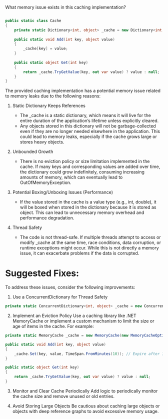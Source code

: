 What memory issue exists in this caching implementation?

```csharp

public static class Cache
{
    private static Dictionary<int, object> _cache = new Dictionary<int, object>();
    
    public static void Add(int key, object value)
    {
        _cache[key] = value;
    }
    
    public static object Get(int key)
    {
        return _cache.TryGetValue(key, out var value) ? value : null;
    }
}
```
The provided caching implementation has a potential memory issue related to memory leaks due to the following reasons:
1. Static Dictionary Keeps References

    * The _cache is a static dictionary, which means it will live for the entire duration of the application’s lifetime unless explicitly cleared.
    * Any objects stored in this dictionary will not be garbage-collected even if they are no longer needed elsewhere in the application. This could lead to memory leaks, especially if the cache grows large or stores heavy objects.

2. Unbounded Growth

    * There is no eviction policy or size limitation implemented in the cache. If many keys and corresponding values are added over time, the dictionary could grow indefinitely, consuming increasing amounts of memory, which can eventually lead to OutOfMemoryException.

3. Potential Boxing/Unboxing Issues (Performance)

    * If the value stored in the cache is a value type (e.g., int, double), it will be boxed when stored in the dictionary because it is stored as object. This can lead to unnecessary memory overhead and performance degradation.

4. Thread Safety

    * The code is not thread-safe. If multiple threads attempt to access or modify _cache at the same time, race conditions, data corruption, or runtime exceptions might occur. While this is not directly a memory issue, it can exacerbate problems if the data is corrupted.

# Suggested Fixes:

To address these issues, consider the following improvements:

1. Use a ConcurrentDictionary for Thread Safety
```csharp
private static ConcurrentDictionary<int, object> _cache = new ConcurrentDictionary<int, object>();
```
2. Implement an Eviction Policy Use a caching library like .NET MemoryCache or implement a custom mechanism to limit the size or age of items in the cache. For example:

```csharp
private static MemoryCache _cache = new MemoryCache(new MemoryCacheOptions());

public static void Add(int key, object value)
{
    _cache.Set(key, value, TimeSpan.FromMinutes(10)); // Expire after 10 minutes
}

public static object Get(int key)
{
    return _cache.TryGetValue(key, out var value) ? value : null;
}
```
3. Monitor and Clear Cache Periodically Add logic to periodically monitor the cache size and remove unused or old entries.

4. Avoid Storing Large Objects Be cautious about caching large objects or objects with deep reference graphs to avoid excessive memory usage.
